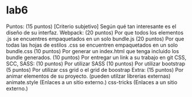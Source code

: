 # lab6
Puntos:  (15 puntos) [Criterio subjetivo] Según qué tan interesante es el diseño de su interfaz. Webpack: (20 puntos) Por que todos los elementos .js se encuentres empaquetados en un solo bundle.js (20 puntos) Por que todas las hojas de estilos .css se encuentren empaquetados en un solo bundle.css (10 puntos) Por generar un index.html que tenga incluido los bundle generados. (10 puntos) Por entregar un link a su trabajo en git CSS, SCC, SASS: (10 puntos) Por utilizar SASS (10 puntos) Por utilizar bootstrap (5 puntos) Por utilizar css grid o el grid de boostrap Extra: (15 puntos) Por animar elementos de su proyecto. (pueden utilzar librerias externas) animate.style (Enlaces a un sitio externo.)  css-tricks (Enlaces a un sitio externo.) 
